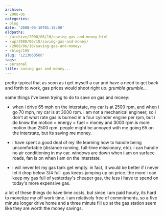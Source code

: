 ```yaml
---
archive:
- 2008-06
categories:
- blog
date: '2008-06-10T01:15:00'
oldpaths:
- /archive/2008/06/10/saving-gas-and-money.html
- /wp/2008/06/10/saving-gas-and-money/
- /2008/06/10/saving-gas-and-money/
- /blog/195
slug: '1213060500'
tags:
- personal
title: saving gas and money...
---
```


pretty typical that as soon as i get myself a car and have a need to get
back and forth to work, gas prices would shoot right up. *grumble
grumble*...

some things i've been trying to do to save on gas and money:

- when i drive 65 mph on the interstate, my car is at 2500 rpm, and when
  i go 70 mph, my car is at 3000 rpm. i am not a mechanical engineer, so
  i don't at what rate gas is burned in a four cylinder engine per rpm,
  but i do know the motion = energy = fuel = money and 3000 rpm is more
  motion than 2500 rpm. people might be annoyed with me going 65 on the
  interstate, but its saving me money.

- i have spent a good deal of my life learning how to handle being
  uncomfortable (distance running, full-time missionary, etc). i can
  handle no air conditioning in my car. windows are down when i am on
  surface roads, fan is on when i am on the interstate. 

- i will never let my gas tank get empty. in fact, it would be better if
  i never let it drop below 3/4 full. gas keeps jumping up on price. the
  more i can keep my gas full of yesterday's cheaper gas, the less i have
  to spend on today's more expensive gas.

a lot of these things do have time costs, but since i am paid hourly, its
hard to monetize my off work time. i am relatively free of commitments, so
a five minute longer drive home and a three minute fill up at the gas
station seem like they are worth the money savings.

